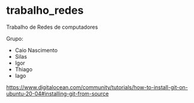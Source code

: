 # trabalho_redes
Trabalho de Redes de computadores

Grupo:
- Caio Nascimento
- Silas
- Igor
- Thiago
- Iago

https://www.digitalocean.com/community/tutorials/how-to-install-git-on-ubuntu-20-04#installing-git-from-source

